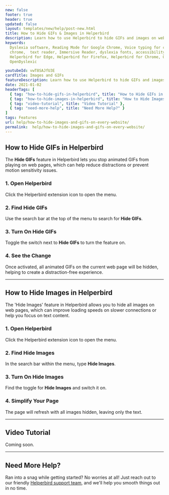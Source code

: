 ```yaml
---
new: false
footer: true
header: true
updated: false
layout: templates/new/help/post-new.html
title: How to Hide GIFs & Images in Helperbird
description: Learn how to use Helperbird to hide GIFs and images on web pages, reducing distractions and improving focus. This guide makes it easy to stop animations and simplify your browsing experience.
keywords:
  Dyslexia software, Reading Mode for Google Chrome, Voice typing for chrome, Text to speech for
  chrome,  text reader, Immersive Reader, dyslexia fonts, accessibility software, dyslexia software,
  Helperbird for Edge, Helperbird for Firefox, Helperbird for Chrome, Opendyslexic for Chrome,
  OpenDyslexic

youtubeId: vwT8SAJfU3E
cardTitle: Images and GIFs
featureDescription: Learn how to use Helperbird to hide GIFs and images on web pages, reducing distractions and improving focus. This guide makes it easy to stop animations and simplify your browsing experience.
date: 2021-01-02
headerTags: [
  { tag: "how-to-hide-gifs-in-helperbird", title: "How to Hide GIFs in Helperbird" },
  { tag: "how-to-hide-images-in-helperbird", title: "How to Hide Images in Helperbird" },
  { tag: "video-tutorial", title: "Video Tutorial" },
  { tag: "need-more-help", title: "Need More Help?" }
]
tags: Features
url: help/how-to-hide-images-and-gifs-on-every-website/
permalink:  help/how-to-hide-images-and-gifs-on-every-website/
---
```




## How to Hide GIFs in Helperbird

The **Hide GIFs** feature in Helperbird lets you stop animated GIFs from playing on web pages, which can help reduce distractions or prevent motion sensitivity issues.

### 1. Open Helperbird

Click the Helperbird extension icon to open the menu.

### 2. Find Hide GIFs

Use the search bar at the top of the menu to search for **Hide GIFs**.

### 3. Turn On Hide GIFs

Toggle the switch next to **Hide GIFs** to turn the feature on.

### 4. See the Change

Once activated, all animated GIFs on the current web page will be hidden, helping to create a distraction-free experience.

---

## How to Hide Images in Helperbird

The 'Hide Images' feature in Helperbird allows you to hide all images on web pages, which can improve loading speeds on slower connections or help you focus on text content.

### 1. Open Helperbird

Click the Helperbird extension icon to open the menu.

### 2. Find Hide Images

In the search bar within the menu, type **Hide Images**.

### 3. Turn On Hide Images

Find the toggle for **Hide Images** and switch it on.

### 4. Simplify Your Page

The page will refresh with all images hidden, leaving only the text.

---

## Video Tutorial

Coming soon.

---

## Need More Help?

Ran into a snag while getting started? No worries at all! Just reach out to our friendly [Helperbird support team](/support/), and we'll help you smooth things out in no time.

